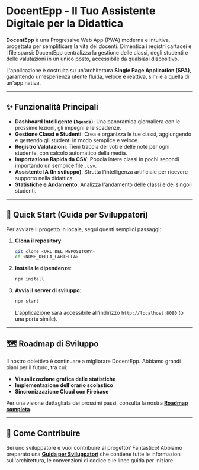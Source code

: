 # DocentEpp - Il Tuo Assistente Digitale per la Didattica

**DocentEpp** è una Progressive Web App (PWA) moderna e intuitiva, progettata per semplificare la vita dei docenti. Dimentica i registri cartacei e i file sparsi: DocentEpp centralizza la gestione delle classi, degli studenti e delle valutazioni in un unico posto, accessibile da qualsiasi dispositivo.

L'applicazione è costruita su un'architettura **Single Page Application (SPA)**, garantendo un'esperienza utente fluida, veloce e reattiva, simile a quella di un'app nativa.

---

## ✨ Funzionalità Principali

*   **Dashboard Intelligente (`Agenda`**): Una panoramica giornaliera con le prossime lezioni, gli impegni e le scadenze.
*   **Gestione Classi e Studenti**: Crea e organizza le tue classi, aggiungendo e gestendo gli studenti in modo semplice e veloce.
*   **Registro Valutazioni**: Tieni traccia dei voti e delle note per ogni studente, con calcolo automatico della media.
*   **Importazione Rapida da CSV**: Popola intere classi in pochi secondi importando un semplice file `.csv`.
*   **Assistente IA (In sviluppo)**: Sfrutta l'intelligenza artificiale per ricevere supporto nella didattica.
*   **Statistiche e Andamento**: Analizza l'andamento delle classi e dei singoli studenti.

---

## 🚀 Quick Start (Guida per Sviluppatori)

Per avviare il progetto in locale, segui questi semplici passaggi:

1.  **Clona il repository**:
    ```bash
    git clone <URL_DEL_REPOSITORY>
    cd <NOME_DELLA_CARTELLA>
    ```

2.  **Installa le dipendenze**:
    ```bash
    npm install
    ```

3.  **Avvia il server di sviluppo**:
    ```bash
    npm start
    ```
    L'applicazione sarà accessibile all'indirizzo `http://localhost:8080` (o una porta simile).

---

## 🗺️ Roadmap di Sviluppo

Il nostro obiettivo è continuare a migliorare DocentEpp. Abbiamo grandi piani per il futuro, tra cui:

*   **Visualizzazione grafica delle statistiche**
*   **Implementazione dell'orario scolastico**
*   **Sincronizzazione Cloud con Firebase**

Per una visione dettagliata dei prossimi passi, consulta la nostra [**Roadmap completa**](ROADMAP.md).

---

## 🤝 Come Contribuire

Sei uno sviluppatore e vuoi contribuire al progetto? Fantastico! Abbiamo preparato una [**Guida per Sviluppatori**](dev-guide.md) che contiene tutte le informazioni sull'architettura, le convenzioni di codice e le linee guida per iniziare.
